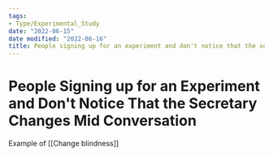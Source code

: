 ```yaml
---
tags:
- Type/Experimental_Study
date: "2022-06-15"
date modified: "2022-06-16"
title: People signing up for an experiment and don't notice that the secretary changes mid conversation
---
```


# People Signing up for an Experiment and Don't Notice That the Secretary Changes Mid Conversation
Example of [[Change blindness]]
